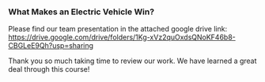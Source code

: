 ### What Makes an Electric Vehicle Win?
Please find our team presentation in the attached google drive link: 
https://drive.google.com/drive/folders/1Kg-xVz2quOxdsQNoKF46b8-CBGLeE9Qh?usp=sharing

Thank you so much taking time to review our work. We have learned a great deal through this course!
